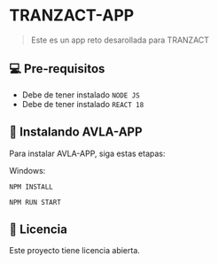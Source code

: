 # TRANZACT-APP
> Este es un app reto desarollada para TRANZACT
## 💻 Pre-requisitos

* Debe de tener instalado `NODE JS`
* Debe de tener instalado `REACT 18`

## 🚀 Instalando AVLA-APP

Para instalar  AVLA-APP, siga estas etapas:

Windows:
```
NPM INSTALL
```

```
NPM RUN START
```


## 📝 Licencia

Este proyecto tiene licencia abierta.